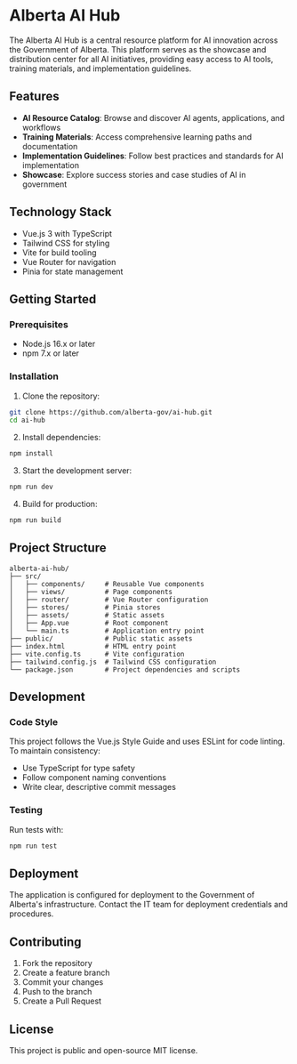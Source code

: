 # Alberta AI Hub

The Alberta AI Hub is a central resource platform for AI innovation across the Government of Alberta. This platform serves as the showcase and distribution center for all AI initiatives, providing easy access to AI tools, training materials, and implementation guidelines.

## Features

- **AI Resource Catalog**: Browse and discover AI agents, applications, and workflows
- **Training Materials**: Access comprehensive learning paths and documentation
- **Implementation Guidelines**: Follow best practices and standards for AI implementation
- **Showcase**: Explore success stories and case studies of AI in government

## Technology Stack

- Vue.js 3 with TypeScript
- Tailwind CSS for styling
- Vite for build tooling
- Vue Router for navigation
- Pinia for state management

## Getting Started

### Prerequisites

- Node.js 16.x or later
- npm 7.x or later

### Installation

1. Clone the repository:
```bash
git clone https://github.com/alberta-gov/ai-hub.git
cd ai-hub
```

2. Install dependencies:
```bash
npm install
```

3. Start the development server:
```bash
npm run dev
```

4. Build for production:
```bash
npm run build
```

## Project Structure

```
alberta-ai-hub/
├── src/
│   ├── components/     # Reusable Vue components
│   ├── views/          # Page components
│   ├── router/         # Vue Router configuration
│   ├── stores/         # Pinia stores
│   ├── assets/         # Static assets
│   ├── App.vue         # Root component
│   └── main.ts         # Application entry point
├── public/             # Public static assets
├── index.html          # HTML entry point
├── vite.config.ts      # Vite configuration
├── tailwind.config.js  # Tailwind CSS configuration
└── package.json        # Project dependencies and scripts
```

## Development

### Code Style

This project follows the Vue.js Style Guide and uses ESLint for code linting. To maintain consistency:

- Use TypeScript for type safety
- Follow component naming conventions
- Write clear, descriptive commit messages

### Testing

Run tests with:
```bash
npm run test
```

## Deployment

The application is configured for deployment to the Government of Alberta's infrastructure. Contact the IT team for deployment credentials and procedures.

## Contributing

1. Fork the repository
2. Create a feature branch
3. Commit your changes
4. Push to the branch
5. Create a Pull Request

## License

This project is public and open-source MIT license.
